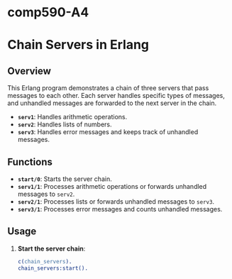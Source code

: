 # comp590-A4

# Chain Servers in Erlang

## Overview

This Erlang program demonstrates a chain of three servers that pass messages to each other. Each server handles specific types of messages, and unhandled messages are forwarded to the next server in the chain.

- **`serv1`**: Handles arithmetic operations.
- **`serv2`**: Handles lists of numbers.
- **`serv3`**: Handles error messages and keeps track of unhandled messages.

## Functions

- **`start/0`**: Starts the server chain.
- **`serv1/1`**: Processes arithmetic operations or forwards unhandled messages to `serv2`.
- **`serv2/1`**: Processes lists or forwards unhandled messages to `serv3`.
- **`serv3/1`**: Processes error messages and counts unhandled messages.

## Usage

1. **Start the server chain**:
   ```erlang
   c(chain_servers).
   chain_servers:start().
